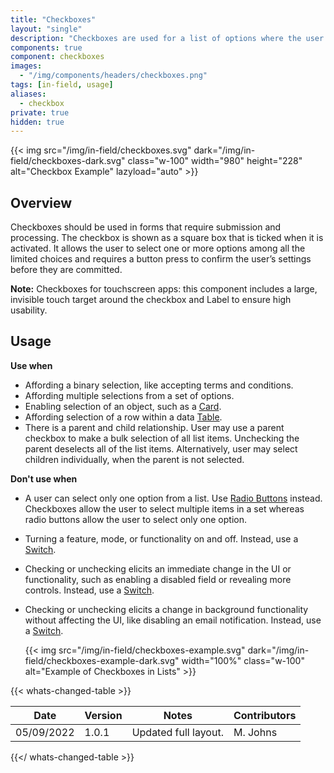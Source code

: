 ```yaml
---
title: "Checkboxes"
layout: "single"
description: "Checkboxes are used for a list of options where the user may select multiple options, including all or none."
components: true
component: checkboxes
images:
  - "/img/components/headers/checkboxes.png"
tags: [in-field, usage]
aliases:
  - checkbox
private: true
hidden: true
---
```


{{< img src="/img/in-field/checkboxes.svg" dark="/img/in-field/checkboxes-dark.svg" class="w-100" width="980" height="228" alt="Checkbox Example" lazyload="auto" >}}

## Overview

Checkboxes should be used in forms that require submission and processing. The checkbox is shown as a square box that is ticked when it is activated. It allows the user to select one or more options among all the limited choices and requires a button press to confirm the user’s settings before they are committed.

**Note:** Checkboxes for touchscreen apps: this component includes a large, invisible touch target around the checkbox and Label to ensure high usability.

## Usage

**Use when**

- Affording a binary selection, like accepting terms and conditions.
- Affording multiple selections from a set of options.
- Enabling selection of an object, such as a [Card](/components/in-field/cards/).
- Affording selection of a row within a data [Table](/components/in-field/table/).
- There is a parent and child relationship. User may use a parent checkbox to make a bulk selection of all list items. Unchecking the parent deselects all of the list items. Alternatively, user may select children individually, when the parent is not selected.

**Don't use when**

- A user can select only one option from a list. Use [Radio Buttons](/components/in-field/radio-buttons/) instead. Checkboxes allow the user to select multiple items in a set whereas radio buttons allow the user to select only one option.
- Turning a feature, mode, or functionality on and off. Instead, use a [Switch](/components/in-field/switches/).
- Checking or unchecking elicits an immediate change in the UI or functionality, such as enabling a disabled field or revealing more controls. Instead, use a [Switch](/components/in-field/switches/).
- Checking or unchecking elicits a change in background functionality without affecting the UI, like disabling an email notification. Instead, use a [Switch](/components/in-field/switches/).

  {{< img src="/img/in-field/checkboxes-example.svg" dark="/img/in-field/checkboxes-example-dark.svg" width="100%" class="w-100" alt="Example of Checkboxes in Lists" >}}

{{< whats-changed-table >}}

| Date       | Version | Notes                | Contributors |
| ---------- | ------- | -------------------- | ------------ |
| 05/09/2022 | 1.0.1   | Updated full layout. | M. Johns     |

{{</ whats-changed-table >}}
